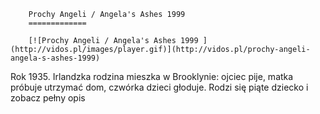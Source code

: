 
        Prochy Angeli / Angela's Ashes 1999 
        =============
        
        [![Prochy Angeli / Angela's Ashes 1999 ](http://vidos.pl/images/player.gif)](http://vidos.pl/prochy-angeli-angela-s-ashes-1999)
        
        
 Rok 1935. Irlandzka rodzina mieszka w Brooklynie: ojciec pije, matka próbuje utrzymać dom, czwórka dzieci głoduje. Rodzi się piąte dziecko i zobacz pełny opis
    